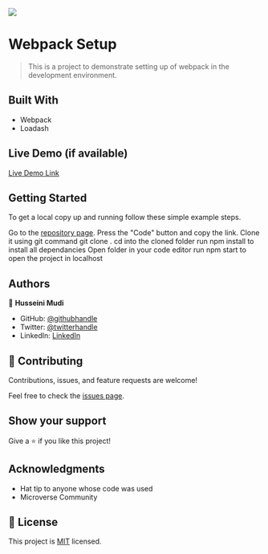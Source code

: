 ![](https://img.shields.io/badge/Microverse-blueviolet)

# Webpack Setup

> This is a project to demonstrate setting up of webpack in the development environment.


## Built With

- Webpack
- Loadash

## Live Demo (if available)

[Live Demo Link](#)

## Getting Started
To get a local copy up and running follow these simple example steps.

Go to the [repository page](https://github.com/Profsain/webpack-boilerplate).
Press the "Code" button and copy the link.
Clone it using git command git clone <url>.
cd into the cloned folder
run npm install to install all dependancies 
Open folder in your code editor
run npm start to open the project in localhost

## Authors

👤 **Husseini Mudi**

- GitHub: [@githubhandle](https://github.com/Profsain)
- Twitter: [@twitterhandle](https://twitter.com/profsain)
- LinkedIn: [LinkedIn](https://linkedin.com/in/profsain)

## 🤝 Contributing

Contributions, issues, and feature requests are welcome!

Feel free to check the [issues page](https://github.com/Kamba56/Awesome-books/issues).

## Show your support

Give a ⭐️ if you like this project!

## Acknowledgments

- Hat tip to anyone whose code was used
- Microverse Community

## 📝 License

This project is [MIT](./MIT.md) licensed.
